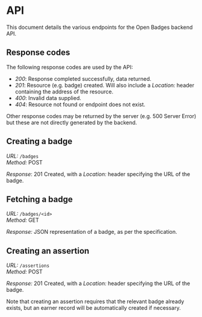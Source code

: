 # API

This document details the various endpoints for the Open Badges backend API.

## Response codes

The following response codes are used by the API:

 * *200*: Response completed successfully, data returned.
 * *201*: Resource (e.g. badge) created. Will also include a *Location:* header containing the address of the resource.
 * *400*: Invalid data supplied.
 * *404*: Resource not found or endpoint does not exist.

Other response codes may be returned by the server (e.g. 500 Server Error) but
these are not directly generated by the backend.

## Creating a badge

*URL:* `/badges`  
*Method:* POST

*Response*: 201 Created, with a *Location:* header specifying the URL of the
badge.

## Fetching a badge

*URL:* `/badges/<id>`  
*Method:* GET

*Response:* JSON representation of a badge, as per the specification.

## Creating an assertion

*URL:* `/assertions`  
*Method:* POST

*Response:* 201 Created, with a *Location:* header specifying the URL of the
badge.

Note that creating an assertion requires that the relevant badge already exists,
but an earner record will be automatically created if necessary.
